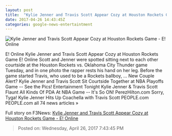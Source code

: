 ```yaml
---
layout: post
title:  "Kylie Jenner and Travis Scott Appear Cozy at Houston Rockets Game - E! Online"
date: 2017-04-26 14:43:45Z
categories: google-news-entertaintment
---
```


![Kylie Jenner and Travis Scott Appear Cozy at Houston Rockets Game - E! Online](http://akns-images.eonline.com/eol_images/Entire_Site/2017326/rs_600x600-170426070023-600_Silo_KylieTravis_3_MK042617.jpg?downsize=450:*&crop=450:350;left,top)

E! Online Kylie Jenner and Travis Scott Appear Cozy at Houston Rockets Game E! Online Scott and Jenner were spotted sitting next to each other courtside at the Houston Rockets vs. Oklahoma City Thunder game Tuesday, and in one photo the rapper rests his hand on her leg. Before the game started Travis, who used to be a Rockets ballboy, ... New Couple Alert? Kylie Jenner and Travis Scott Sit Courtside Together at NBA Playoffs Game -- See the Pics! Entertainment Tonight Kylie Jenner & Travis Scott Flaunt All Kinds Of PDA At NBA Game -- It's So ON! PerezHilton.com Sorry, Tyga! Kylie Jenner Hits Up Coachella with Travis Scott PEOPLE.com PEOPLE.com all 74 news articles »


Full story on F3News: [Kylie Jenner and Travis Scott Appear Cozy at Houston Rockets Game - E! Online](http://www.f3nws.com/n/p2V4PC)

> Posted on: Wednesday, April 26, 2017 7:43:45 PM

